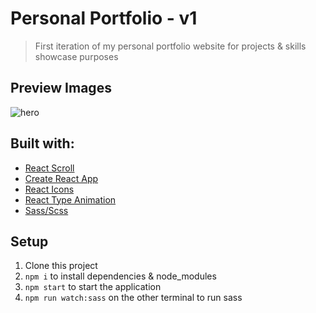 # Personal Portfolio - v1

> First iteration of my personal portfolio website for projects & skills showcase purposes

## Preview Images

![hero](https://user-images.githubusercontent.com/48611390/244683700-e78d7b24-03d8-4d6d-8d17-4a8d23352382.png)

## Built with:

- [React Scroll](https://www.npmjs.com/package/react-scroll)
- [Create React App](https://github.com/facebook/create-react-app)
- [React Icons](https://react-icons.github.io/react-icons/)
- [React Type Animation](https://www.npmjs.com/package/react-type-animation)
- [Sass/Scss](https://sass-lang.com/documentation/)

## Setup

1. Clone this project
2. `npm i` to install dependencies & node_modules
3. `npm start` to start the application
4. `npm run watch:sass` on the other terminal to run sass
